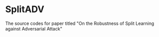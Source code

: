 # SplitADV
The source codes for paper titled "On the Robustness of Split Learning against Adversarial Attack"
